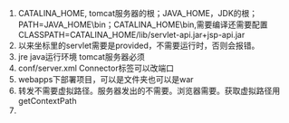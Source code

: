 1. CATALINA_HOME, tomcat服务器的根；JAVA_HOME，JDK的根；PATH=JAVA_HOME\bin；CATALINA_HOME\bin,需要编译还需要配置CLASSPATH=CATALINA_HOME/lib/servlet-api.jar+jsp-api.jar
2. 以来坐标里的servlet需要是provided，不需要运行时，否则会报错。
3. jre java运行环境 tomcat服务器必须
4. conf/server.xml Connector标签可以改端口
5. webapps下部署项目，可以是文件夹也可以是war
6. 转发不需要虚拟路径。服务器发出的不需要。浏览器需要。获取虚拟路径用getContextPath
7. 
